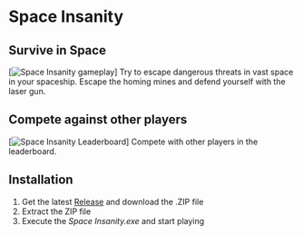 # Space Insanity

## Survive in Space
[![Space Insanity gameplay](https://github.com/NilsSchoene/Space-Insanity/blob/master/.github/IMG_gameplay.png?raw=true)]
Try to escape dangerous threats in vast space in your spaceship. Escape the homing mines and defend yourself with the laser gun.

## Compete against other players
[![Space Insanity Leaderboard](https://github.com/NilsSchoene/Space-Insanity/blob/master/.github/IMG_leaderboard.png?raw=true)]
Compete with other players in the leaderboard.

## Installation
1. Get the latest [Release](https://github.com/NilsSchoene/Space-Insanity/releases) and download the .ZIP file
2. Extract the ZIP file
3. Execute the *Space Insanity.exe* and start playing